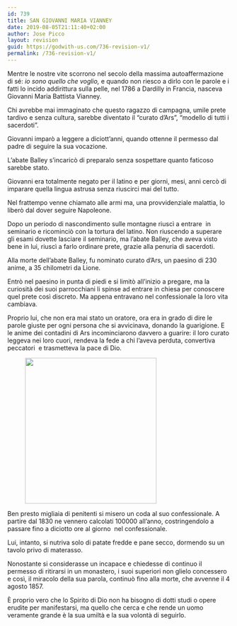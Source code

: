 ```yaml
---
id: 739
title: SAN GIOVANNI MARIA VIANNEY
date: 2019-08-05T21:11:40+02:00
author: Jose Picco
layout: revision
guid: https://godwith-us.com/736-revision-v1/
permalink: /736-revision-v1/
---
```

Mentre le nostre vite scorrono nel secolo della massima autoaffermazione di sé: _io sono quello che voglio,_ e quando non riesco a dirlo con le parole e i fatti lo incido addirittura sulla pelle, nel 1786 a Dardilly in Francia, nasceva Giovanni Maria Battista Vianney. 

Chi avrebbe mai immaginato che questo ragazzo di campagna, umile prete tardivo e senza cultura, sarebbe diventato il “curato d’Ars”, “modello di tutti i sacerdoti”.

Giovanni imparò a leggere a diciott’anni, quando ottenne il permesso dal padre di seguire la sua vocazione.

L’abate Balley s’incaricò di preparalo senza sospettare quanto faticoso sarebbe stato.

Giovanni era totalmente negato per il latino e per giorni, mesi, anni cercò di imparare quella lingua astrusa senza riuscirci mai del tutto.

Nel frattempo venne chiamato alle armi ma, una provvidenziale malattia, lo liberò dal dover seguire Napoleone.

Dopo un periodo di nascondimento sulle montagne riuscì a entrare&nbsp; in seminario e ricominciò con la tortura del latino. Non riuscendo a superare gli esami dovette lasciare il seminario, ma l’abate Balley, che aveva visto bene in lui, riuscì a farlo ordinare prete, grazie alla penuria di sacerdoti.

Alla morte dell’abate Balley, fu nominato curato d’Ars, un paesino di 230 anime, a 35 chilometri da Lione.

Entrò nel paesino in punta di piedi e si limitò all’inizio a pregare, ma la curiosità dei suoi parrocchiani li spinse ad entrare in chiesa per conoscere quel prete così discreto. Ma appena entravano nel confessionale la loro vita cambiava.

Proprio lui, che non era mai stato un oratore, ora era in grado di dire le parole giuste per ogni persona che si avvicinava, donando la guarigione. E le anime dei contadini di Ars incominciarono davvero a guarire: il loro curato leggeva nei loro cuori, rendeva la fede a chi l’aveva perduta, convertiva peccatori&nbsp; e trasmetteva la pace di Dio.

<div class="wp-block-image">
  <figure class="aligncenter is-resized"><img src="https://godwith-us.com/wp-content/uploads/2019/08/SAN-GIOVANNI-MARIA-VIANNEY.jpg" alt="" class="wp-image-738" width="297" height="329" /></figure>
</div>

Ben presto migliaia di penitenti si misero un coda al suo confessionale. A partire dal 1830 ne vennero calcolati 100000 all’anno, costringendolo a passare fino a diciotto ore al giorno &nbsp;nel confessionale.

Lui, intanto, si nutriva solo di patate fredde e pane secco, dormendo su un tavolo privo di materasso.

Nonostante si considerasse un incapace e chiedesse di continuo il permesso di ritirarsi in un monastero, i suoi superiori non glielo concessero e così, il miracolo della sua parola, continuò fino alla morte, che avvenne il 4 agosto 1857.

È proprio vero che lo Spirito di Dio non ha bisogno di dotti studi o opere erudite per manifestarsi, ma quello che cerca e che rende un uomo veramente grande è la sua umiltà e la sua volontà di seguirlo.